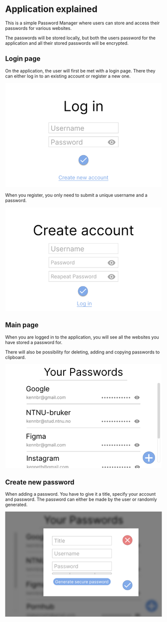 # Application explained
This is a simple Password Manager where users can store and
access their passwords for various websites. 

The passwords will be stored locally, but both the users password for the 
application and all their stored passwords will be encrypted.

## Login page
On the application, the user will first be met with a login page.
There they can either log in to an existing account or register a new
one. 

![img.png](images/img.png)

When you register, you only need to submit a unique username and a password.

![img_1.png](images/img_1.png)


## Main page
When you are logged in to the application, you will see all the websites you have
stored a password for.

There will also be possibility for deleting, adding and copying passwords to clipboard.

![img_2.png](images/img_2.png)

## Create new password

When adding a password. You have to give it a title, specify your account and password.
The password can either be made by the user or randomly generated.

![img_3.png](images/img_3.png)
 